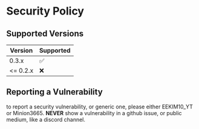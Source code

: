 # Security Policy

## Supported Versions

| Version | Supported          |
| ------- | ------------------ |
| 0.3.x   | :white_check_mark: |
| <= 0.2.x| :x:                |

## Reporting a Vulnerability
to report a security vulnerability, or generic one, please either EEKIM10_YT or Minion3665. 
**__NEVER__** show a vulnerability in a github issue, or public medium, like a discord channel.

